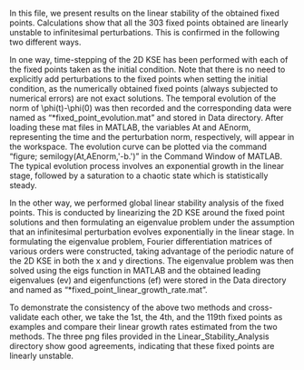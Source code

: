 In this file, we present results on the linear stability of the obtained fixed points. Calculations show that all the 303 fixed points obtained are linearly unstable to infinitesimal perturbations. This is confirmed in the following two different ways.

In one way, time-stepping of the 2D KSE has been performed with each of the fixed points taken as the initial condition. Note that there is no need to explicitly add perturbations to the fixed points when setting the initial condition, as the numerically obtained fixed points (always subjected to numerical errors) are not exact solutions. The temporal evolution of the norm of \phi(t)-\phi(0) was then recorded and the corresponding data were named as “*fixed_point_evolution.mat” and stored in Data directory. After loading these mat files in MATLAB, the variables At and AEnorm, representing the time and the perturbation norm, respectively, will appear in the workspace. The evolution curve can be plotted via the command “figure; semilogy(At,AEnorm,'-b.')” in the Command Window of MATLAB. The typical evolution process involves an exponential growth in the linear stage, followed by a saturation to a chaotic state which is statistically steady.

In the other way, we performed global linear stability analysis of the fixed points. This is conducted by linearizing the 2D KSE around the fixed point solutions and then formulating an eigenvalue problem under the assumption that an infinitesimal perturbation evolves exponentially in the linear stage. In formulating the eigenvalue problem, Fourier differentiation matrices of various orders were constructed, taking advantage of the periodic nature of the 2D KSE in both the x and y directions. The eigenvalue problem was then solved using the eigs function in MATLAB and the obtained leading eigenvalues (ev) and eigenfunctions (ef) were stored in the Data directory and named as “*fixed_point_linear_growth_rate.mat”.

To demonstrate the consistency of the above two methods and cross-validate each other, we take the 1st, the 4th, and the 119th fixed points as examples and compare their linear growth rates estimated from the two methods. The three png files provided in the Linear_Stability_Analysis directory show good agreements, indicating that these fixed points are linearly unstable. 

